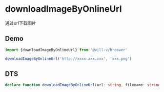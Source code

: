 # downloadImageByOnlineUrl

通过url下载图片

## Demo

```ts
import {downloadImageByOnlineUrl} from '@vill-v/broswer'

downloadImageByOnlineUrl('http://xxxx.xxx.xxx', 'xxx.png')
```

## DTS

```ts
declare function downloadImageByOnlineUrl(url: string, filename: string, mime?: string, bom?: BlobPart): void;
```
